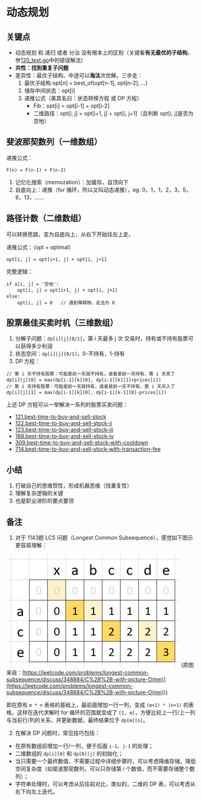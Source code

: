 # 动态规划

## 关键点

- 动态规划 和 递归 或者 分治 没有根本上的区别（关键看**有无最优的子结构**，参[120_test.go](./test/120_test.go)中的错误解法）
- **共性：找到重复子问题**
- 差异性：最优子结构、中途可以**淘汰**次优解。三步走：
    1. 最优子结构 opt[n] = best_of(opt[n-1], opt[n-2], ...)
    2. 储存中间状态：opt[i]
    3. 递推公式（美其名曰：状态转移方程 或 DP 方程）
        - Fib：opt[i] = opt[i-1] + opt[i-2]
        - 二维路径：opt[i, j] = opt[i+1, j] + opt[i, j+1]（且判断 opt[i, j]是否为空地）

## 斐波那契数列（一维数组）

递推公式：
```
F(n) = F(n-1) + F(n-2)
```

1. 记忆化搜索（memozation）：加缓存，自顶向下
2. 自底向上：递推（for 循环，所以又叫动态递推），eg: 0，1，1，2，3，5，8，13，……

## 路径计数（二维数组）

可以转换思路，变为自底向上，从右下开始往左上走。

递推公式：（opt = optimal）
```
opt[i, j] = opt[i+1, j] + opt[i, j+1]
```

完整逻辑：
```
if a[i, j] = '空地':
    opt[i, j] = opt[i+1, j] + opt[i, j+1]
else:
    opt[i, j] = 0   // 遇到障碍物，走法为 0
```

## 股票最佳买卖时机（三维数组）

1. 分解子问题：`dp[i][j][0/1]`，第 i 天最多 j 次 交易时，持有或不持有股票可以获得多少利润
2. 状态空间：`dp[i][j][0/1]`，0-不持有，1-持有
3. DP 方程：

```
// 第 i 天不持有股票：可能是前一天就不持有，或者是前一天持有、第 i 天卖了
dp[i][j][0] = max(dp[i-1][k][0], dp[i-1][k][1]+prices[i])
// 第 i 天持有股票：可能是前一天就持有，或者是前一天不持有、第 i 天买入了
dp[i][j][1] = max(dp[i-1][k][0], dp[i-1][k-1][0]-prices[i])
```

上述 DP 方程可以一举解决一系列的股票买卖问题：

- [121.best-time-to-buy-and-sell-stock](./lc/121.best-time-to-buy-and-sell-stock.go)
- [122.best-time-to-buy-and-sell-stock-ii](./lc/122.best-time-to-buy-and-sell-stock-ii.go)
- [123.best-time-to-buy-and-sell-stock-iii](./lc/123.best-time-to-buy-and-sell-stock-iii.go)
- [188.best-time-to-buy-and-sell-stock-iv](./lc/188.best-time-to-buy-and-sell-stock-iv.go)
- [309.best-time-to-buy-and-sell-stock-with-cooldown](./lc/309.best-time-to-buy-and-sell-stock-with-cooldown.go)
- [714.best-time-to-buy-and-sell-stock-with-transaction-fee](./lc/714.best-time-to-buy-and-sell-stock-with-transaction-fee.go)

## 小结

1. 打破自己的思维惯性，形成机器思维（找重复性）
2. 理解复杂逻辑的关键
3. 也是职业进阶的要点要领

## 备注

1. 对于 1143题 LCS 问题（Longest Common Subsequence），感觉如下图示更容易理解：

![1143lcs](./1143lcs.png)
(原图来自：[https://leetcode.com/problems/longest-common-subsequence/discuss/348884/C%2B%2B-with-picture-O(nm)](https://leetcode.com/problems/longest-common-subsequence/discuss/348884/C%2B%2B-with-picture-O(nm)))

即在原有 `m * n` 表格的基础上，最前面增加一行一列，变成 `(m+1) * (n+1)` 的表格，这样在迭代求解时 for 循环的范围就变成了 `[1, m]`，方便比较上一行/上一列与当前行/列的关系，并更新数据，最终结果位于 `dp[m][n]`。

2. 在解决 DP 问题时，常见技巧包括：

- 在原有数组前增加一行/一列，便于后面 `i-1`、`j-1` 的处理；
- 二维数组的 `dp[i][0]` 和 `dp[0][j]` 的初始化；
- 当只需要一个最终数值、不需要过程中详细步骤时，可以考虑降维存储，降低空间复杂度（如斐波那契数列，可以只存储第 i 个数值，而不需要存储整个数列）；
- 字符串处理时，可以考虑从后往前对比，类似的，二维的 DP 表，可以考虑从右下向左上迭代。